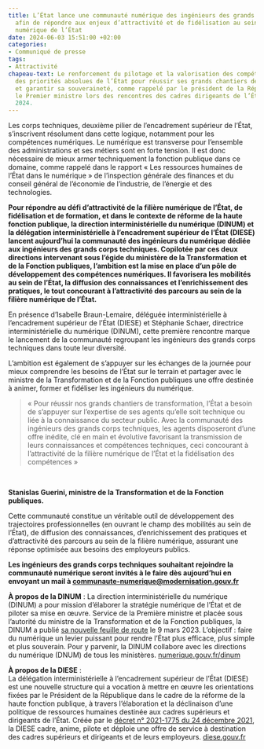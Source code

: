 ```yaml
---
title: L’État lance une communauté numérique des ingénieurs des grands corps techniques
  afin de répondre aux enjeux d’attractivité et de fidélisation au sein de la filière
  numérique de l’État
date: 2024-06-03 15:51:00 +02:00
categories:
- Communiqué de presse
tags:
- Attractivité
chapeau-text: Le renforcement du pilotage et la valorisation des compétences sont
  des priorités absolues de l’État pour réussir ses grands chantiers de transformation
  et garantir sa souveraineté, comme rappelé par le président de la République et
  le Premier ministre lors des rencontres des cadres dirigeants de l’État le 12 mars
  2024.
---
```


Les corps techniques, deuxième pilier de l’encadrement supérieur de l’État, s’inscrivent résolument dans cette logique, notamment pour les compétences numériques. Le numérique est transverse pour l’ensemble des administrations et ses métiers sont en forte tension. Il est donc nécessaire de mieux armer techniquement la fonction publique dans ce domaine, comme rappelé dans le rapport « Les ressources humaines de l’État dans le numérique » de l’inspection générale des finances et du conseil général de l’économie de l’industrie, de l’énergie et des technologies.

**Pour répondre au défi d’attractivité de la filière numérique de l’État, de fidélisation et de formation, et dans le contexte de réforme de la haute fonction publique, la direction interministérielle du numérique (DINUM) et la délégation interministérielle à l’encadrement supérieur de l’État (DIESE) lancent aujourd’hui la communauté des ingénieurs du numérique dédiée aux ingénieurs des grands corps techniques. Copilotée par ces deux directions intervenant sous l’égide du ministère de la Transformation et de la Fonction publiques, l’ambition est la mise en place d’un pôle de développement des compétences numériques. Il favorisera les mobilités au sein de l’État, la diffusion des connaissances et l’enrichissement des pratiques, le tout concourant à l’attractivité des parcours au sein de la filière numérique de l’État.**

En présence d’Isabelle Braun-Lemaire, déléguée interministérielle à l’encadrement supérieur de l’État (DIESE) et Stéphanie Schaer, directrice interministérielle du numérique (DINUM), cette première rencontre marque le lancement de la communauté regroupant les ingénieurs des grands corps techniques dans toute leur diversité.

L’ambition est également de s’appuyer sur les échanges de la journée pour mieux comprendre les besoins de l’État sur le terrain et partager avec le ministre de la Transformation et de la Fonction publiques une offre destinée à animer, former et fidéliser les ingénieurs du numérique.


> « Pour réussir nos grands chantiers de transformation, l’État a besoin de s’appuyer sur l’expertise de ses agents qu’elle soit technique ou liée à la connaissance du secteur public. Avec la communauté des ingénieurs des grands corps techniques, les agents disposeront d’une offre inédite, clé en main et évolutive favorisant la transmission de leurs connaissances et compétences techniques, ceci concourant à l’attractivité de la filière numérique de l’État et la fidélisation des compétences » 
<br>

**Stanislas Guerini, ministre de la Transformation et de la Fonction publiques.**

Cette communauté constitue un véritable outil de développement des trajectoires professionnelles (en ouvrant le champ des mobilités au sein de l’État), de diffusion des connaissances, d’enrichissement des pratiques et d’attractivité des parcours au sein de la filière numérique, assurant une réponse optimisée aux besoins des employeurs publics.

**Les ingénieurs des grands corps techniques souhaitant rejoindre la communauté numérique seront invités à le faire dès aujourd’hui en envoyant un mail à  [communaute-numerique@modernisation.gouv.fr](mailto:communaute-numerique@modernisation.gouv.fr)**

**À propos de la DINUM** : 
La direction interministérielle du numérique (DINUM) a pour mission d’élaborer la stratégie numérique de l’État et de piloter sa mise en œuvre. Service de la Première ministre et placée sous l’autorité du ministre de la Transformation et de la Fonction publiques, la DINUM a publié [sa nouvelle feuille de route](https://www.numerique.gouv.fr/publications/feuille-de-route-dinum/) le 9 mars 2023. L’objectif : faire du numérique un levier puissant pour rendre l’État plus efficace, plus simple et plus souverain. Pour y parvenir, la DINUM collabore avec les directions du numérique (DNUM) de tous les ministères.
[numerique.gouv.fr/dinum](https://www.numerique.gouv.fr/dinum/)

**À propos de la DIESE** :  
La délégation interministérielle à l’encadrement supérieur de l’État (DIESE) est une nouvelle structure qui a vocation à mettre en œuvre les orientations fixées par le Président de la République dans le cadre de la réforme de la haute fonction publique, à travers l’élaboration et la déclinaison d’une politique de ressources humaines destinée aux cadres supérieurs et dirigeants de l’État. Créée par le [décret n° 2021-1775 du 24 décembre 2021](https://www.legifrance.gouv.fr/jorf/id/JORFTEXT000044559215), la DIESE cadre, anime, pilote et déploie une offre de service à destination des cadres supérieurs et dirigeants et de leurs employeurs.
[diese.gouv.fr](https://www.diese.gouv.fr/)
